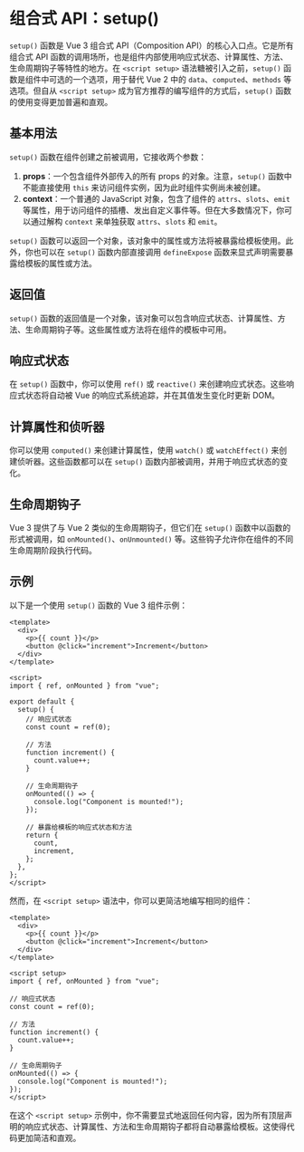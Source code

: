 # 组合式 API：setup()

`setup()` 函数是 Vue 3 组合式 API（Composition API）的核心入口点。它是所有组合式 API 函数的调用场所，也是组件内部使用响应式状态、计算属性、方法、生命周期钩子等特性的地方。在 `<script setup>` 语法糖被引入之前，`setup()` 函数是组件中可选的一个选项，用于替代 Vue 2 中的 `data`、`computed`、`methods` 等选项。但自从 `<script setup>` 成为官方推荐的编写组件的方式后，`setup()` 函数的使用变得更加普遍和直观。

## 基本用法

`setup()` 函数在组件创建之前被调用，它接收两个参数：

1. **props**：一个包含组件外部传入的所有 props 的对象。注意，`setup()` 函数中不能直接使用 `this` 来访问组件实例，因为此时组件实例尚未被创建。
2. **context**：一个普通的 JavaScript 对象，包含了组件的 `attrs`、`slots`、`emit` 等属性，用于访问组件的插槽、发出自定义事件等。但在大多数情况下，你可以通过解构 `context` 来单独获取 `attrs`、`slots` 和 `emit`。

`setup()` 函数可以返回一个对象，该对象中的属性或方法将被暴露给模板使用。此外，你也可以在 `setup()` 函数内部直接调用 `defineExpose` 函数来显式声明需要暴露给模板的属性或方法。

## 返回值

`setup()` 函数的返回值是一个对象，该对象可以包含响应式状态、计算属性、方法、生命周期钩子等。这些属性或方法将在组件的模板中可用。

## 响应式状态

在 `setup()` 函数中，你可以使用 `ref()` 或 `reactive()` 来创建响应式状态。这些响应式状态将自动被 Vue 的响应式系统追踪，并在其值发生变化时更新 DOM。

## 计算属性和侦听器

你可以使用 `computed()` 来创建计算属性，使用 `watch()` 或 `watchEffect()` 来创建侦听器。这些函数都可以在 `setup()` 函数内部被调用，并用于响应式状态的变化。

## 生命周期钩子

Vue 3 提供了与 Vue 2 类似的生命周期钩子，但它们在 `setup()` 函数中以函数的形式被调用，如 `onMounted()`、`onUnmounted()` 等。这些钩子允许你在组件的不同生命周期阶段执行代码。

## 示例

以下是一个使用 `setup()` 函数的 Vue 3 组件示例：

```vue
<template>
  <div>
    <p>{{ count }}</p>
    <button @click="increment">Increment</button>
  </div>
</template>

<script>
import { ref, onMounted } from "vue";

export default {
  setup() {
    // 响应式状态
    const count = ref(0);

    // 方法
    function increment() {
      count.value++;
    }

    // 生命周期钩子
    onMounted(() => {
      console.log("Component is mounted!");
    });

    // 暴露给模板的响应式状态和方法
    return {
      count,
      increment,
    };
  },
};
</script>
```

然而，在 `<script setup>` 语法中，你可以更简洁地编写相同的组件：

```vue
<template>
  <div>
    <p>{{ count }}</p>
    <button @click="increment">Increment</button>
  </div>
</template>

<script setup>
import { ref, onMounted } from "vue";

// 响应式状态
const count = ref(0);

// 方法
function increment() {
  count.value++;
}

// 生命周期钩子
onMounted(() => {
  console.log("Component is mounted!");
});
</script>
```

在这个 `<script setup>` 示例中，你不需要显式地返回任何内容，因为所有顶层声明的响应式状态、计算属性、方法和生命周期钩子都将自动暴露给模板。这使得代码更加简洁和直观。
